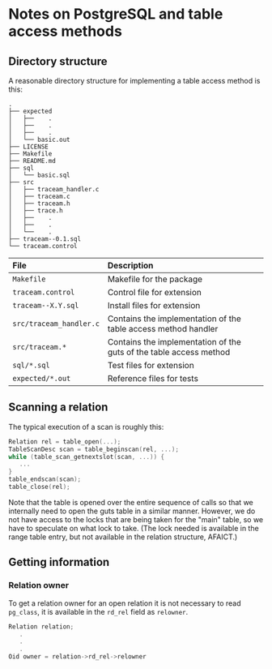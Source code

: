 # Notes on PostgreSQL and table access methods

## Directory structure

A reasonable directory structure for implementing a table access
method is this:

```
.
├── expected
│   ├──    .
│   ├──    .
│   ├──    .
│   └── basic.out
├── LICENSE
├── Makefile
├── README.md
├── sql
│   └── basic.sql
├── src
│   ├── traceam_handler.c
│   ├── traceam.c
│   ├── traceam.h
│   ├── trace.h
│   ├──    .
│   ├──    .
│   └──    .
├── traceam--0.1.sql
└── traceam.control
```

| File                    | Description                                                        |
|:------------------------|:-------------------------------------------------------------------|
| `Makefile`              | Makefile for the package                                           |
| `traceam.control`       | Control file for extension                                         |
| `traceam--X.Y.sql`      | Install files for extension                                        |
| `src/traceam_handler.c` | Contains the implementation of the table access method handler     |
| `src/traceam.*`         | Contains the implementation of the guts of the table access method |
| `sql/*.sql`             | Test files for extension                                           |
| `expected/*.out`        | Reference files for tests                                          |


## Scanning a relation

The typical execution of a scan is roughly this:

```c
Relation rel = table_open(...);
TableScanDesc scan = table_beginscan(rel, ...);
while (table_scan_getnextslot(scan, ...)) {
   ...
}
table_endscan(scan);
table_close(rel);
```

Note that the table is opened over the entire sequence of calls so
that we internally need to open the guts table in a similar
manner. However, we do not have access to the locks that are being
taken for the "main" table, so we have to speculate on what lock to
take. (The lock needed is available in the range table entry, but not
available in the relation structure, AFAICT.)

## Getting information

### Relation owner

To get a relation owner for an open relation it is not necessary to
read `pg_class`, it is available in the `rd_rel` field as `relowner`.

```c
Relation relation;
   .
   .
   .
Oid owner = relation->rd_rel->relowner
```


